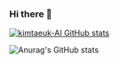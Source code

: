 ### Hi there 👋

<!--
**kimtaeuk-AI/kimtaeuk-AI** is a ✨ _special_ ✨ repository because its `README.md` (this file) appears on your GitHub profile.

Here are some ideas to get you started:

- 🔭 I’m currently working on ...
- 🌱 I’m currently learning ...
- 👯 I’m looking to collaborate on ...
- 🤔 I’m looking for help with ...
- 💬 Ask me about ...
- 📫 How to reach me: ...
- 😄 Pronouns: ...
- ⚡ Fun fact: ...
-->

[![kimtaeuk-AI GitHub stats](https://github-readme-stats.vercel.app/api?username=kimtaeuk-AI)](https://github.com/anuraghazra/github-readme-stats)


![Anurag's GitHub stats](https://github-readme-stats.vercel.app/api?username=anuraghazra&show_icons=true)
